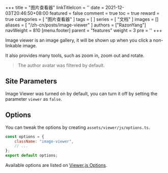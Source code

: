 +++
title = "图片查看器"
linkTitleIcon = '<i class="fas fa-images fa-fw"></i>'
date = 2021-12-03T20:46:50+08:00
featured = false
comment = true
toc = true
reward = true
categories = [
  "图片查看器"
]
tags = [
]
series = [
  "文档"
]
images = []
aliases = [
  "/zh-cn/posts/image-viewer"
]
authors = ["RazonYang"]
navWeight = 810
[menu.footer]
  parent = "features"
  weight = 3
  pre = '<i class="fas fa-images fa-fw me-1"></i>'
+++

Image viewer is an image gallery, it will be shown up when you click a non-linkable image.

It also provides many tools, such as zoom in, zoom out and rotate.

<!--more-->

> The author avatar was filtered by default.

## Site Parameters

Image Viewer was turned on by default, you can turn it off by setting the parameter `viewer` as `false`.

## Options

You can tweak the options by creating `assets/viewer/js/options.ts`.

```js
const options = {
    className: "image-viewer",
    // ...
};
export default options;
```

Available options are listed on [Viewer.js Options](https://github.com/fengyuanchen/viewerjs#options).
